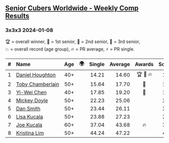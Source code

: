 <style>table {white-space: nowrap;}</style>
<link rel="stylesheet" type="text/css" href="/scw-comp/css/flags.css" />

## [Senior Cubers Worldwide - Weekly Comp Results](/scw-comp/results/)
### 3x3x3 2024-01-08

<span style="white-space: nowrap;">🏆 = overall winner</span>, <span style="white-space: nowrap;">🥇 = 1st senior</span>, <span style="white-space: nowrap;">🥈 = 2nd senior</span>, <span style="white-space: nowrap;">🥉 = 3rd senior</span>, <span style="white-space: nowrap;">💥 = overall record (age group)</span>, <span style="white-space: nowrap;">🔥 = PR average</span>, <span style="white-space: nowrap;">⚡ = PR single</span>.

| # | Name | Age | 🌍 | Single | Average | Awards | Solve 1 | Solve 2 | Solve 3 | Solve 4 | Solve 5 | Video |
| :--: | :-- | :--: | :--: | --: | --: | :--: | --: | --: | --: | --: | --: | :-- |
| 1 | [Daniel Houghton](../../persons/daniel_houghton/333.md) | 40+ | <i class="flag flag-CH" /> | 14.21 | 14.60 | 🏆 🥇 🔥 | 14.72 | 14.87 | 14.22 | 14.21 | DNF | [Desktop](https://www.facebook.com/events/1278843609453417/permalink/1285671462103965) / [Mobile](https://m.facebook.com/events/1278843609453417?view=permalink&id=1285671462103965) |
| 2 | [Toby Chamberlain](../../persons/toby_chamberlain/333.md) | 50+ | <i class="flag flag-AU" /> | 15.64 | 17.70 | 🥈 | 18.40 | 17.86 | 15.64 | 17.78 | 17.47 | [Desktop](https://www.facebook.com/events/1278843609453417/permalink/1283280485676396) / [Mobile](https://m.facebook.com/events/1278843609453417?view=permalink&id=1283280485676396) |
| 3 | [Yi-Wei Chen](../../persons/yi_wei_chen/333.md) | 40+ | <i class="flag flag-TW" /> | 17.85 | 19.20 | 🥉 | 19.38 | 19.19 | 20.24 | 17.85 | 19.03 | [Desktop](https://www.facebook.com/events/1278843609453417/permalink/1283841112287000) / [Mobile](https://m.facebook.com/events/1278843609453417?view=permalink&id=1283841112287000) |
| 4 | [Mickey Doyle](../../persons/mickey_doyle/333.md) | 50+ | <i class="flag flag-US" /> | 22.23 | 25.06 |  | 24.64 | 31.92 | 22.23 | 27.90 | 22.65 | [Desktop](https://www.facebook.com/events/1278843609453417/permalink/1285978772073234) / [Mobile](https://m.facebook.com/events/1278843609453417?view=permalink&id=1285978772073234) |
| 5 | [Dan Smith](../../persons/dan_smith/333.md) | 50+ | <i class="flag flag-US" /> | 23.44 | 26.11 |  | 28.75 | 24.87 | 25.39 | 28.07 | 23.44 | [Desktop](https://www.facebook.com/events/1278843609453417/permalink/1285377202133391) / [Mobile](https://m.facebook.com/events/1278843609453417?view=permalink&id=1285377202133391) |
| 6 | [Lisa Kucala](../../persons/lisa_kucala/333.md) | 50+ | <i class="flag flag-US" /> | 23.88 | 27.23 |  | 25.78 | 28.59 | 35.74 | 27.32 | 23.88 | [Desktop](https://www.facebook.com/events/1278843609453417/permalink/1282627292408382) / [Mobile](https://m.facebook.com/events/1278843609453417?view=permalink&id=1282627292408382) |
| 7 | [Joe Kucala](../../persons/joe_kucala/333.md) | 60+ | <i class="flag flag-US" /> | 37.04 | 43.68 | 🔥 | 37.12 | 41.30 | 37.04 | 52.63 | 1:13.86 | [Desktop](https://www.facebook.com/events/1278843609453417/permalink/1279388729398905) / [Mobile](https://m.facebook.com/events/1278843609453417?view=permalink&id=1279388729398905) |
| 8 | [Kristina Lim](../../persons/kristina_lim/333.md) | 50+ | <i class="flag flag-US" /> | 44.24 | 47.22 |  | 47.09 | 48.80 | 44.24 | 53.13 | 45.76 | [Desktop](https://www.facebook.com/1045330593/videos/347994308099851) / [Mobile](https://m.facebook.com/1045330593/videos/347994308099851) |

<!-- Global site tag (gtag.js) - Google Analytics -->
<script async src="https://www.googletagmanager.com/gtag/js?id=UA-86348435-3"></script>
<script>window.dataLayer = window.dataLayer || []; function gtag() {dataLayer.push(arguments);} gtag('js', new Date()); gtag('config', 'UA-86348435-3');</script>
